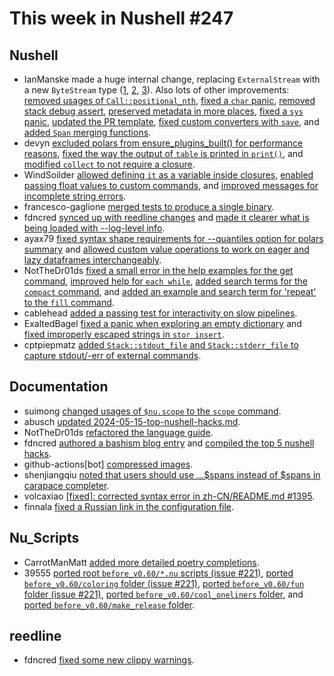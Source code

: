 # This week in Nushell #247

## Nushell

- IanManske made a huge internal change, replacing `ExternalStream` with a new `ByteStream` type ([1](https://github.com/nushell/nushell/pull/12774), [2](https://github.com/nushell/nushell/pull/12887), [3](https://github.com/nushell/nushell/pull/12886)). Also lots of other improvements: [removed usages of `Call::positional_nth`](https://github.com/nushell/nushell/pull/12871), [fixed a `char` panic](https://github.com/nushell/nushell/pull/12867), [removed stack debug assert](https://github.com/nushell/nushell/pull/12861), [preserved metadata in more places](https://github.com/nushell/nushell/pull/12848), [fixed a `sys` panic](https://github.com/nushell/nushell/pull/12846), [updated the PR template](https://github.com/nushell/nushell/pull/12838), [fixed custom converters with `save`](https://github.com/nushell/nushell/pull/12833), and [added `Span` merging functions](https://github.com/nushell/nushell/pull/12511).
- devyn [excluded polars from ensure_plugins_built() for performance reasons](https://github.com/nushell/nushell/pull/12896), [fixed the way the output of `table` is printed in `print()`](https://github.com/nushell/nushell/pull/12895), and [modified `collect` to not require a closure](https://github.com/nushell/nushell/pull/12788).
- WindSoilder [allowed defining `it` as a variable inside closures](https://github.com/nushell/nushell/pull/12888), [enabled passing float values to custom commands](https://github.com/nushell/nushell/pull/12879), and [improved messages for incomplete string errors](https://github.com/nushell/nushell/pull/12868).
- francesco-gaglione [merged tests to produce a single binary](https://github.com/nushell/nushell/pull/12826).
- fdncred [synced up with reedline changes](https://github.com/nushell/nushell/pull/12881) and [made it clearer what is being loaded with --log-level info](https://github.com/nushell/nushell/pull/12875).
- ayax79 [fixed syntax shape requirements for --quantiles option for polars summary](https://github.com/nushell/nushell/pull/12878) and [allowed custom value operations to work on eager and lazy dataframes interchangeably](https://github.com/nushell/nushell/pull/12819).
- NotTheDr01ds [fixed a small error in the help examples for the get command](https://github.com/nushell/nushell/pull/12877), [improved help for `each while`](https://github.com/nushell/nushell/pull/12876), [added search terms for the `compact` command](https://github.com/nushell/nushell/pull/12864), and [added an example and search term for 'repeat' to the `fill` command](https://github.com/nushell/nushell/pull/12844).
- cablehead [added a passing test for interactivity on slow pipelines](https://github.com/nushell/nushell/pull/12865).
- ExaltedBagel [fixed a panic when exploring an empty dictionary](https://github.com/nushell/nushell/pull/12860) and [fixed improperly escaped strings in `stor insert`](https://github.com/nushell/nushell/pull/12820).
- cptpiepmatz [added `Stack::stdout_file` and `Stack::stderr_file` to capture stdout/-err of external commands](https://github.com/nushell/nushell/pull/12857).

## Documentation

- suimong [changed usages of `$nu.scope` to the `scope` command](https://github.com/nushell/nushell.github.io/pull/1406).
- abusch [updated 2024-05-15-top-nushell-hacks.md](https://github.com/nushell/nushell.github.io/pull/1405).
- NotTheDr01ds [refactored the language guide](https://github.com/nushell/nushell.github.io/pull/1403).
- fdncred [authored a bashism blog entry](https://github.com/nushell/nushell.github.io/pull/1402) and [compiled the top 5 nushell hacks](https://github.com/nushell/nushell.github.io/pull/1400).
- github-actions[bot] [compressed images](https://github.com/nushell/nushell.github.io/pull/1401).
- shenjiangqiu [noted that users should use ...$spans instead of $spans in carapace completer](https://github.com/nushell/nushell.github.io/pull/1399).
- volcaxiao [[fixed]: corrected syntax error in zh-CN/README.md #1395](https://github.com/nushell/nushell.github.io/pull/1397).
- finnala [fixed a Russian link in the configuration file](https://github.com/nushell/nushell.github.io/pull/1396).

## Nu_Scripts

- CarrotManMatt [added more detailed poetry completions](https://github.com/nushell/nu_scripts/pull/838).
- 39555 [ported root `before_v0.60/*.nu` scripts (issue #221)](https://github.com/nushell/nu_scripts/pull/837), [ported `before_v0.60/coloring` folder (issue #221)](https://github.com/nushell/nu_scripts/pull/836), [ported `before_v0.60/fun` folder (issue #221)](https://github.com/nushell/nu_scripts/pull/835), [ported `before_v0.60/cool_oneliners` folder](https://github.com/nushell/nu_scripts/pull/831), and [ported `before_v0.60/make_release` folder](https://github.com/nushell/nu_scripts/pull/830).

## reedline

- fdncred [fixed some new clippy warnings](https://github.com/nushell/reedline/pull/790).
